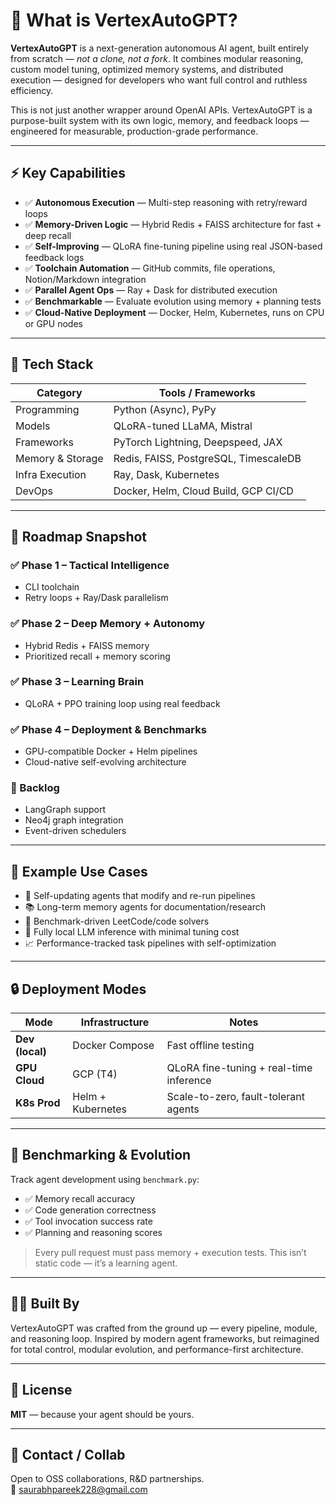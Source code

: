 # 🧠 What is VertexAutoGPT?

**VertexAutoGPT** is a next-generation autonomous AI agent, built entirely from scratch — *not a clone, not a fork*. It combines modular reasoning, custom model tuning, optimized memory systems, and distributed execution — designed for developers who want full control and ruthless efficiency.

This is not just another wrapper around OpenAI APIs. VertexAutoGPT is a purpose-built system with its own logic, memory, and feedback loops — engineered for measurable, production-grade performance.

---

## ⚡ Key Capabilities

- ✅ **Autonomous Execution** — Multi-step reasoning with retry/reward loops  
- ✅ **Memory-Driven Logic** — Hybrid Redis + FAISS architecture for fast + deep recall  
- ✅ **Self-Improving** — QLoRA fine-tuning pipeline using real JSON-based feedback logs  
- ✅ **Toolchain Automation** — GitHub commits, file operations, Notion/Markdown integration  
- ✅ **Parallel Agent Ops** — Ray + Dask for distributed execution  
- ✅ **Benchmarkable** — Evaluate evolution using memory + planning tests  
- ✅ **Cloud-Native Deployment** — Docker, Helm, Kubernetes, runs on CPU or GPU nodes  

---

## 🧰 Tech Stack

| Category          | Tools / Frameworks                             |
|------------------|-------------------------------------------------|
| Programming       | Python (Async), PyPy                           |
| Models            | QLoRA-tuned LLaMA, Mistral                     |
| Frameworks        | PyTorch Lightning, Deepspeed, JAX             |
| Memory & Storage  | Redis, FAISS, PostgreSQL, TimescaleDB         |
| Infra Execution   | Ray, Dask, Kubernetes                          |
| DevOps            | Docker, Helm, Cloud Build, GCP CI/CD          |

---

## 🧭 Roadmap Snapshot

### ✅ Phase 1 – Tactical Intelligence
- CLI toolchain  
- Retry loops + Ray/Dask parallelism  

### ✅ Phase 2 – Deep Memory + Autonomy
- Hybrid Redis + FAISS memory  
- Prioritized recall + memory scoring  

### ✅ Phase 3 – Learning Brain
- QLoRA + PPO training loop using real feedback  

### ✅ Phase 4 – Deployment & Benchmarks
- GPU-compatible Docker + Helm pipelines  
- Cloud-native self-evolving architecture  

### 🔄 Backlog
- LangGraph support  
- Neo4j graph integration  
- Event-driven schedulers  

---

## 🚀 Example Use Cases

- 🧠 Self-updating agents that modify and re-run pipelines  
- 📚 Long-term memory agents for documentation/research  
- 🤖 Benchmark-driven LeetCode/code solvers  
- 💾 Fully local LLM inference with minimal tuning cost  
- 📈 Performance-tracked task pipelines with self-optimization  

---

## 🔒 Deployment Modes

| Mode         | Infrastructure        | Notes                                  |
|--------------|------------------------|----------------------------------------|
| **Dev (local)**  | Docker Compose         | Fast offline testing                    |
| **GPU Cloud**    | GCP (T4)               | QLoRA fine-tuning + real-time inference |
| **K8s Prod**     | Helm + Kubernetes      | Scale-to-zero, fault-tolerant agents    |

---

## 🧪 Benchmarking & Evolution

Track agent development using `benchmark.py`:

- ✅ Memory recall accuracy  
- ✅ Code generation correctness  
- ✅ Tool invocation success rate  
- ✅ Planning and reasoning scores  

> Every pull request must pass memory + execution tests. This isn’t static code — it’s a learning agent.

---

## 👨‍💻 Built By

VertexAutoGPT was crafted from the ground up — every pipeline, module, and reasoning loop. Inspired by modern agent frameworks, but reimagined for total control, modular evolution, and performance-first architecture.

---

## 📜 License

**MIT** — because your agent should be yours.

---

## 💬 Contact / Collab

Open to OSS collaborations, R&D partnerships.  
📧 saurabhpareek228@gmail.com
